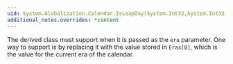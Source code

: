 ```yaml
---
uid: System.Globalization.Calendar.IsLeapDay(System.Int32,System.Int32,System.Int32,System.Int32)
additional_notes.overrides: *content
---
```


<p>The derived class must support <xref href="System.Globalization.Calendar.CurrentEra"></xref> when it is passed as the <code>era</code> parameter. One way to support <xref href="System.Globalization.Calendar.CurrentEra"></xref> is by replacing it with the value stored in <code>Eras[0]</code>, which is the value for the current era of the calendar.</p>


